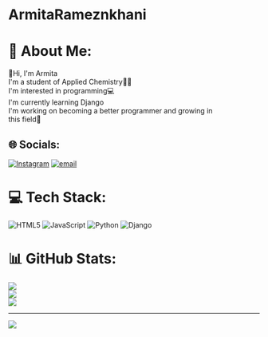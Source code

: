 # ArmitaRameznkhani
# 💫 About Me:
👋Hi, I'm Armita<br>I'm a student of Applied Chemistry👩‍🔬<br>I'm interested in programming💻 <br> I'm currently learning Django<br>I'm working on becoming a better programmer and growing in <br>this field👾


## 🌐 Socials:
[![Instagram](https://img.shields.io/badge/Instagram-%23E4405F.svg?logo=Instagram&logoColor=white)](https://instagram.com/armitaw_ri) [![email](https://img.shields.io/badge/Email-D14836?logo=gmail&logoColor=white)](mailto:armita.ramezankhaniool@gmail.com) 

# 💻 Tech Stack:
![HTML5](https://img.shields.io/badge/html5-%23E34F26.svg?style=for-the-badge&logo=html5&logoColor=white) ![JavaScript](https://img.shields.io/badge/javascript-%23323330.svg?style=for-the-badge&logo=javascript&logoColor=%23F7DF1E) ![Python](https://img.shields.io/badge/python-3670A0?style=for-the-badge&logo=python&logoColor=ffdd54) ![Django](https://img.shields.io/badge/django-%23092E20.svg?style=for-the-badge&logo=django&logoColor=white)
# 📊 GitHub Stats:
![](https://github-readme-stats.vercel.app/api?username=ArmitaRamezankhani&theme=dark&hide_border=false&include_all_commits=false&count_private=false)<br/>
![](https://nirzak-streak-stats.vercel.app/?user=ArmitaRamezankhani&theme=dark&hide_border=false)<br/>
![](https://github-readme-stats.vercel.app/api/top-langs/?username=ArmitaRamezankhani&theme=dark&hide_border=false&include_all_commits=false&count_private=false&layout=compact)

---
[![](https://visitcount.itsvg.in/api?id=ArmitaRamezankhani&icon=0&color=0)](https://visitcount.itsvg.in)

<!-- Proudly created with GPRM ( https://gprm.itsvg.in ) -->
